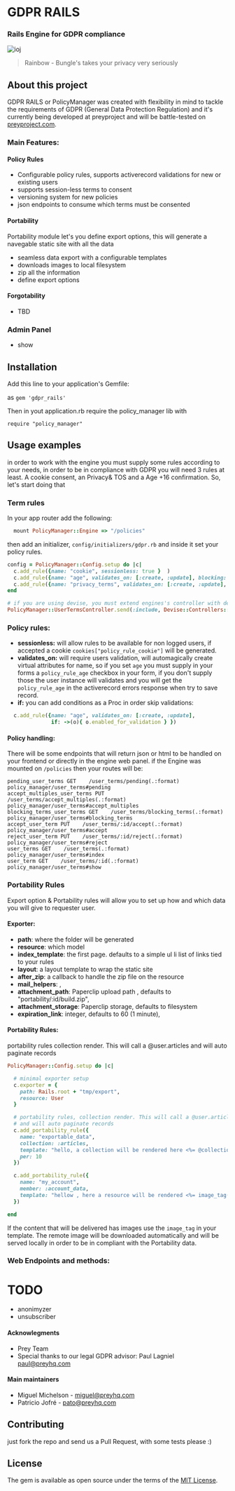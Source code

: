 # GDPR RAILS

### Rails Engine for GDPR compliance
![ioj](http://cdn-static.denofgeek.com/sites/denofgeek/files/styles/main_wide/public/6/85//bungle.jpg?itok=DPY-M9_6)
> Rainbow - Bungle's takes your privacy very seriously

## About this project

GDPR RAILS or PolicyManager was created with flexibility in mind to tackle the requirements of GDPR (General Data Protection Regulation) and it's currently being developed at preyproject and will be battle-tested on [preyproject.com](https://preyproject.com).

### Main Features:

#### Policy Rules
+ Configurable policy rules, supports activerecord validations for new or existing users
+ supports session-less terms to consent
+ versioning system for new policies
+ json endpoints to consume which terms must be consented

#### Portability
Portability module let's you define export options, this will generate a navegable static site with all the data
+ seamless data export with a configurable templates
+ downloads images to local filesystem
+ zip all the information
+ define export options


#### Forgotability
+ TBD

### Admin Panel
+ show 

## Installation
Add this line to your application's Gemfile: 

as `gem 'gdpr_rails'`

Then in yout application.rb require the policy_manager lib with 

`require "policy_manager"`


## Usage examples

in order to work with the engine you must supply some rules according to your needs, in order to be in compliance with GDPR you will need 3 rules at least. A cookie consent, an Privacy& TOS and a Age +16 confirmation. 
So, let's start doing that 

### Term rules

In your app router add the following:

```ruby
  mount PolicyManager::Engine => "/policies"
```

then add an initializer, `config/initializers/gdpr.rb` and inside it set your policy rules.

```ruby
config = PolicyManager::Config.setup do |c|
  c.add_rule({name: "cookie", sessionless: true }  )
  c.add_rule({name: "age", validates_on: [:create, :update], blocking: true })
  c.add_rule({name: "privacy_terms", validates_on: [:create, :update], blocking: true })
end

# if you are using devise, you must extend engines's controller with devise helpers in order to use current_user
PolicyManager::UserTermsController.send(:include, Devise::Controllers::Helpers)
```



### Policy rules:

+ **sessionless:** will allow rules to be available for non logged users, if accepted a cookie `cookies["policy_rule_cookie"]` will be generated.
+ **validates_on:** will require users validation, will automagically create virtual attributes for name, so if you set `age` you must supply in your forms a `policy_rule_age` checkbox in your form, if you don't supply those the user instance will validates and you will get the `policy_rule_age` in the activerecord errors response when try to save record.
+ **if:** you can add conditions as a Proc in order skip validations:
```ruby
  c.add_rule({name: "age", validates_on: [:create, :update], 
              if: ->(o){ o.enabled_for_validation } })
```

#### Policy handling:

There will be some endpoints that will return json or html to be handled on your frontend or directly in the engine web panel.
if the Engine was mounted on `/policies` then your routes will be:

    pending_user_terms GET    /user_terms/pending(.:format)                     policy_manager/user_terms#pending
    accept_multiples_user_terms PUT    /user_terms/accept_multiples(.:format)            policy_manager/user_terms#accept_multiples
    blocking_terms_user_terms GET    /user_terms/blocking_terms(.:format)              policy_manager/user_terms#blocking_terms
    accept_user_term PUT    /user_terms/:id/accept(.:format)                  policy_manager/user_terms#accept
    reject_user_term PUT    /user_terms/:id/reject(.:format)                  policy_manager/user_terms#reject
    user_terms GET    /user_terms(.:format)                             policy_manager/user_terms#index
    user_term GET    /user_terms/:id(.:format)                         policy_manager/user_terms#show



### Portability Rules

Export option & Portability rules will allow you to set up how and which data you will give to requester user.

#### Exporter:
+ **path**: where the folder will be generated
+ **resource**: which model
+ **index_template**: the first page. defaults to a simple ul li list of links tied to your rules
+ **layout**: a layout template to wrap the static site
+ **after_zip**: a callback to handle the zip file on the resource
+ **mail_helpers**: ,
+ **attachment_path**: Paperclip upload path , defaults to "portability/:id/build.zip",
+ **attachment_storage**: Paperclip storage, defaults to filesystem 
+ **expiration_link**: integer, defaults to 60 (1 minute),

#### Portability Rules:

portability rules  collection render. This will call a @user.articles
and will auto paginate records

```ruby
PolicyManager::Config.setup do |c|

  # minimal exporter setup
  c.exporter = { 
    path: Rails.root + "tmp/export", 
    resource: User 
  }

  # portability rules, collection render. This will call a @user.articles
  # and will auto paginate records
  c.add_portability_rule({
    name: "exportable_data", 
    collection: :articles, 
    template: "hello, a collection will be rendered here <%= @collection.to_json %>",
    per: 10
  })

  c.add_portability_rule({
    name: "my_account", 
    member: :account_data,
    template: "hellow , here a resource will be rendered <%= image_tag(@member[:image]) %> <%= @member.to_json %> "          
  })

end
```

If the content that will be delivered has images use the `image_tag` in your template. The remote image will be downloaded automatically and will be served locally in order to be in compliant with the Portability data.


### Web Endpoints and methods:




# TODO

+ anonimyzer
+ unsubscriber

#### Acknowlegments
+ Prey Team
+ Special thanks to our legal GDPR advisor: Paul Lagniel <paul@preyhq.com>

#### Main maintainers

+ Miguel Michelson - miguel@preyhq.com
+ Patricio Jofré - pato@preyhq.com

## Contributing
just fork the repo and send us a Pull Request, with some tests please :)

## License
The gem is available as open source under the terms of the [MIT License](http://opensource.org/licenses/MIT).
